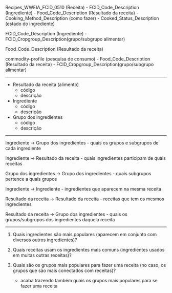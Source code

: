 Recipes_WWEIA_FCID_0510 (Receita)
	- FCID_Code_Description (Ingrediente)
	- Food_Code_Description (Resultado da receita)
	- Cooking_Method_Description (como fazer)
	- Cooked_Status_Description (estado do ingrediente)

FCID_Code_Description (Ingrediente)
	- FCID_Cropgroup_Description(grupo/subgrupo alimentar)

Food_Code_Description (Resultado da receita)

commodity-profile (pesquisa de consumo)
	- Food_Code_Description (Resultado da receita)
	- FCID_Cropgroup_Description(grupo/subgrupo alimentar)

-----------------------------------------------------------------------------------------------------

- Resultado da receita (alimento)
	- código
	- descrição
- Ingrediente
	- código
	- descrição
- Grupo dos ingredientes
	- código
	- descrição

-----------------------------------------------------------------------------------------------------

Ingrediente    ->    Grupo dos ingredientes
	- quais os grupos e subgrupos de cada ingrediente

Ingrediente     ->   Resultado da receita
	- quais ingredientes participam de quais receitas

Grupo dos ingredientes     ->      Grupo dos ingredientes
	- quais subgrupos pertence a quais grupos

Ingrediente -> Ingrediente
	- ingredientes que aparecem na mesma receita

Resultado da receita  ->  Resultado da receita
	- receitas que tem os mesmos ingredientes

Resultado da receita  ->  Grupo dos ingredientes
	- quais os grupos/subgrupos dos ingredientes daquela receita

-----------------------------------------------------------------------------------------------------

1) Quais ingredientes são mais populares (aparecem em conjunto com diversos outros ingredientes)?

2)  Quais receitas usam os ingredientes mais comuns (ingredientes usados em muitas outras receitas)?

3) Quais são os grupos mais populares para fazer uma receita (no caso, os grupos que são mais conectados com receitas)?
	- acaba trazendo também quais os grupos mais populares para se fazer uma receita
